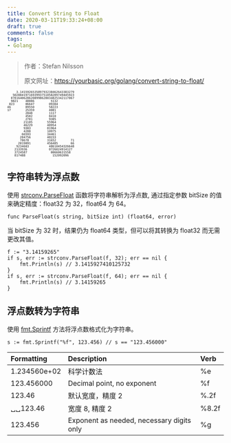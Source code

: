 ```yaml
---
title: Convert String to Float
date: 2020-03-11T19:33:24+08:00
draft: true
comments: false
tags: 
- Golang
---
```


> 作者：Stefan Nilsson
> 
> 原文网址：https://yourbasic.org/golang/convert-string-to-float/

<pre style="font-size:50%;line-height:1em;border:0;">     3.141592653589793238462643383279
   5028841971693993751058209749445923
  07816406286208998628034825342117067
  9821    48086         5132
 823      06647        09384
46        09550        58223
17        25359        4081
          2848         1117
          4502         8410
          2701         9385
         21105        55964
         46229        48954
         9303         81964
         4288         10975
        66593         34461
       284756         48233
       78678          31652        71
      2019091         456485       66
     9234603           48610454326648
    2133936            0726024914127
    3724587             00660631558
    817488               152092096
</pre>

## 字符串转为浮点数
使用 [strconv.ParseFloat](https://golang.org/pkg/strconv/#ParseFloat "strconv.ParseFloat") 函数将字符串解析为浮点数, 通过指定参数 bitSize 的值来确定精度：float32 为 32，float64 为 64。
```
func ParseFloat(s string, bitSize int) (float64, error)
```
当 bitSize 为 32 时，结果仍为 float64 类型，但可以将其转换为 float32 而无需更改其值。
```
f := "3.14159265"
if s, err := strconv.ParseFloat(f, 32); err == nil {
    fmt.Println(s) // 3.1415927410125732
}
if s, err := strconv.ParseFloat(f, 64); err == nil {
    fmt.Println(s) // 3.14159265
}
```

## 浮点数转为字符串
使用 [fmt.Sprintf](https://golang.org/pkg/fmt/#Sprintf "fmt.Sprintf") 方法将浮点数格式化为字符串。
```
s := fmt.Sprintf("%f", 123.456) // s == "123.456000"
```

|Formatting|	Description	|Verb|
|:-|:-|:-|
|1.234560e+02|科学计数法|	%e|
|123.456000|	Decimal point, no exponent|	%f|
|123.46|	默认宽度，精度 2	|%.2f|
|␣␣123.46|	宽度 8, 精度 2	|%8.2f|
|123.456|	Exponent as needed, necessary digits only	|%g|



